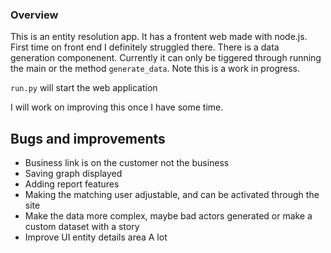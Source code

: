 ### Overview
This is an entity resolution app. It has a frontent web made with node.js. First time on front end I definitely struggled there. There is a data generation componenent. Currently it can only be tiggered through running the main or the method `generate_data`. Note this is a work in progress.

`run.py` will start the web application

  I will work on improving this once I have some time.

## Bugs and improvements
- Business link is on the customer not the business
- Saving graph displayed
- Adding report features
- Making the matching user adjustable, and can be activated through the site
- Make the data more complex, maybe bad actors generated or make a custom dataset with a story
- Improve UI entity details area A lot
